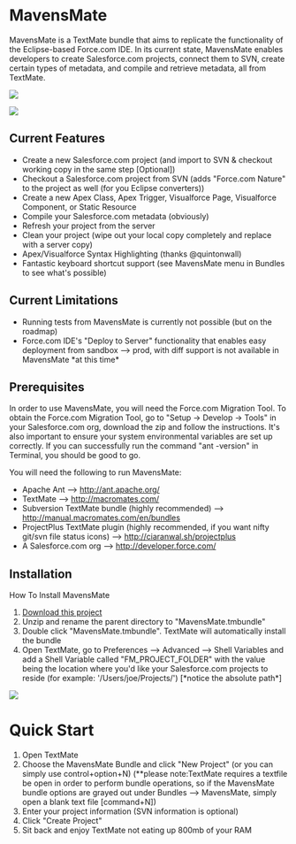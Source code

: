 <h1>MavensMate</h1>
MavensMate is a TextMate bundle that aims to replicate the functionality of the Eclipse-based Force.com IDE. In its current state, MavensMate enables developers to create Salesforce.com projects, connect them to SVN, create certain types of metadata, and compile and retrieve metadata, all from TextMate.

<P>
	<img src="http://joe-ferraro.com/images/mavensmate1.png"/>
</P>
<P>
	<img src="http://joe-ferraro.com/images/mavensmate4.png"/>
</P>

<P>
<h2>Current Features</h2>
<UL>
	<LI>Create a new Salesforce.com project (and import to SVN & checkout working copy in the same step [Optional])
	<LI>Checkout a Salesforce.com project from SVN (adds "Force.com Nature" to the project as well (for you Eclipse converters))
	<LI>Create a new Apex Class, Apex Trigger, Visualforce Page, Visualforce Component, or Static Resource
	<LI>Compile your Salesforce.com metadata (obviously)
	<LI>Refresh your project from the server
	<LI>Clean your project (wipe out your local copy completely and replace with a server copy)
	<LI>Apex/Visualforce Syntax Highlighting (thanks @quintonwall)
	<LI>Fantastic keyboard shortcut support (see MavensMate menu in Bundles to see what's possible)
</UL>
</P>

<P>
<h2>Current Limitations</h2>
<UL>
	<LI>Running tests from MavensMate is currently not possible (but on the roadmap)
	<LI>Force.com IDE's "Deploy to Server" functionality that enables easy deployment from sandbox --> prod, with diff support is not available in MavensMate *at this time*
</UL>
</P>

<P>
<h2>Prerequisites</h2>
<P>
In order to use MavensMate, you will need the Force.com Migration Tool. To obtain the Force.com Migration Tool, go to "Setup -> Develop -> Tools" in your Salesforce.com org, download the zip and follow the instructions. It's also important to ensure your system environmental variables are set up correctly. If you can successfully run the command "ant -version" in Terminal, you should be good to go. 
</P>
<P>You will need the following to run MavensMate:
</P>
<UL>
	<LI>Apache Ant --> <A HREF="http://ant.apache.org/">http://ant.apache.org/</A>
	<LI>TextMate --> <A HREF="http://macromates.com/">http://macromates.com/</A>
	<LI>Subversion TextMate bundle (highly recommended) --> <A HREF="http://manual.macromates.com/en/bundles">http://manual.macromates.com/en/bundles</A>
	<LI>ProjectPlus TextMate plugin (highly recommended, if you want nifty git/svn file status icons) --> <A HREF="http://ciaranwal.sh/projectplus">http://ciaranwal.sh/projectplus</A>	
	<LI>A Salesforce.com org --> <A HREF="http://developer.force.com/">http://developer.force.com/</A>
</UL>
</P>

<P>
<h2>Installation</h2>
<P>How To Install MavensMate</P>
<OL>
	<LI><A HREF="https://github.com/joeferraro/MavensMate/tarball/master">Download this project</A>
	<LI>Unzip and rename the parent directory to "MavensMate.tmbundle"
	<LI>Double click "MavensMate.tmbundle". TextMate will automatically install the bundle
	<LI>Open TextMate, go to Preferences --> Advanced --> Shell Variables and add a Shell Variable called "FM_PROJECT_FOLDER" with the value being the location where you'd like your Salesforce.com projects to reside (for example: '/Users/joe/Projects/') [*notice the absolute path*] 
</OL>
</P> 
<P>
	<img src="http://joe-ferraro.com/images/mavensmate2.png"/>
</P>

<P>
<H1>Quick Start</H1>
<OL>
	<LI>Open TextMate
	<LI>Choose the MavensMate Bundle and click "New Project" (or you can simply use control+option+N) (**please note:TextMate requires a textfile be open in order to perform bundle operations, so if the MavensMate bundle options are grayed out under Bundles --> MavensMate, simply open a blank text file [command+N])
	<LI>Enter your project information (SVN information is optional)
	<LI>Click "Create Project"
	<LI>Sit back and enjoy TextMate not eating up 800mb of your RAM	
</OL>
</P>